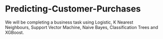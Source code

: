 # Predicting-Customer-Purchases
We will be completing a business task using Logistic, K Nearest Neighbours, Support Vector Machine, Naive Bayes, Classification Trees and XGBoost.
